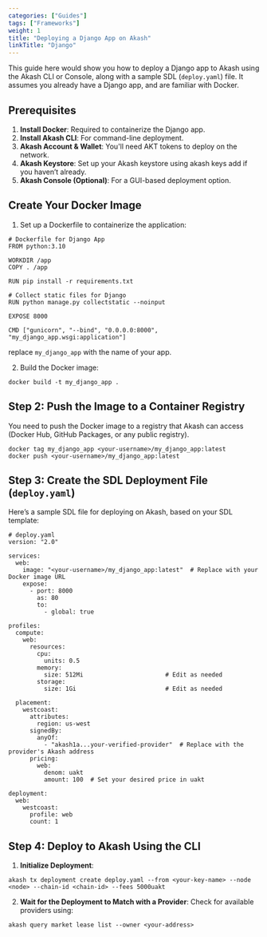 ```yaml
---
categories: ["Guides"]
tags: ["Frameworks"]
weight: 1
title: "Deploying a Django App on Akash"
linkTitle: "Django"
---
```


This guide here would show you how to deploy a Django app to Akash using the Akash CLI or Console, along with a sample SDL (`deploy.yaml`) file. It assumes you already have a Django app, and are familiar with Docker.

## Prerequisites

1. **Install Docker**: Required to containerize the Django app.
2. **Install Akash CLI**: For command-line deployment.
3. **Akash Account & Wallet**: You'll need AKT tokens to deploy on the network.
4. **Akash Keystore**: Set up your Akash keystore using akash keys add <key-name> if you haven’t already.
5. **Akash Console (Optional)**: For a GUI-based deployment option.

## Create Your Docker Image

1. Set up a Dockerfile to containerize the application:

```
# Dockerfile for Django App
FROM python:3.10

WORKDIR /app
COPY . /app

RUN pip install -r requirements.txt

# Collect static files for Django
RUN python manage.py collectstatic --noinput

EXPOSE 8000

CMD ["gunicorn", "--bind", "0.0.0.0:8000", "my_django_app.wsgi:application"]
```

replace `my_django_app` with the name of your app.

2. Build the Docker image:

```
docker build -t my_django_app .
```

## Step 2: Push the Image to a Container Registry

You need to push the Docker image to a registry that Akash can access (Docker Hub, GitHub Packages, or any public registry).

```
docker tag my_django_app <your-username>/my_django_app:latest
docker push <your-username>/my_django_app:latest
```

## Step 3: Create the SDL Deployment File (`deploy.yaml`)

Here’s a sample SDL file for deploying on Akash, based on your SDL template:

```
# deploy.yaml
version: "2.0"

services:
  web:
    image: "<your-username>/my_django_app:latest"  # Replace with your Docker image URL
    expose:
      - port: 8000
        as: 80
        to:
          - global: true

profiles:
  compute:
    web:
      resources:
        cpu:
          units: 0.5
        memory:
          size: 512Mi                       # Edit as needed
        storage:
          size: 1Gi                         # Edit as needed

  placement:
    westcoast:
      attributes:
        region: us-west
      signedBy:
        anyOf:
          - "akash1a...your-verified-provider"  # Replace with the provider's Akash address
      pricing:
        web:
          denom: uakt
          amount: 100  # Set your desired price in uakt

deployment:
  web:
    westcoast:
      profile: web
      count: 1
```

## Step 4: Deploy to Akash Using the CLI

1. **Initialize Deployment**:

```
akash tx deployment create deploy.yaml --from <your-key-name> --node <node> --chain-id <chain-id> --fees 5000uakt
```

2. **Wait for the Deployment to Match with a Provider**: Check for available providers using:

```
akash query market lease list --owner <your-address>
```






